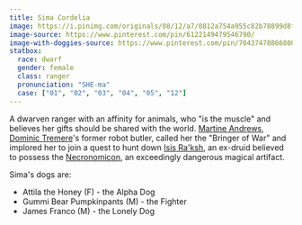 ```yaml
---
title: Sima Cordelia
image: https://i.pinimg.com/originals/08/12/a7/0812a754a955c82b78899d8f0b2451b1.png
image-source: https://www.pinterest.com/pin/6122149479546790/
image-with-doggies-source: https://www.pinterest.com/pin/70437478866800/
statbox:
  race: dwarf
  gender: female
  class: ranger
  pronunciation: "SHE-ma"
  case: ["01", "02", "03", "04", "05", "12"]
---
```


A dwarven ranger with an affinity for animals, who "is the muscle" and believes
her gifts should be shared with the world.
[Martine Andrews](../relics/warforged),
[Dominic Tremere](dominic-tremere)'s former robot butler, called her the
"Bringer of War" and implored her to join a quest to hunt down
[Isis Ra'ksh](isis-raksh), an ex-druid believed to possess the
[Necronomicon](../relics/necronomicon), an exceedingly dangerous magical
artifact.

Sima's dogs are:
* Attila the Honey (F) - the Alpha Dog
* Gummi Bear Pumpkinpants (M) - the Fighter
* James Franco (M) - the Lonely Dog
